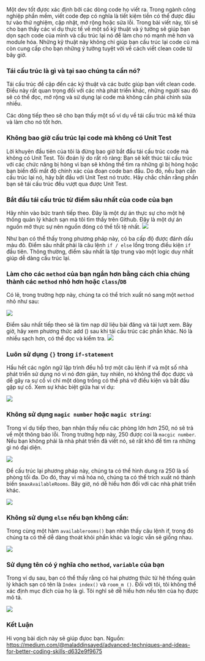 Một dev tốt đựơc xác định bởi các dòng code họ viết ra. Trong ngành công nghiệp phần mềm, viết code đẹp có nghĩa là tiết kiệm tiền có thể được đầu tư vào thử nghiệm, cập nhật, mở rộng hoặc sửa lỗi. Trong bài viết này, tôi sẽ cho bạn thấy các ví dụ thực tế về một số kỹ thuật và ý tưởng sẽ giúp bạn dọn sạch code của mình và cấu trúc lại nó để làm cho nó mạnh mẽ hơn và module hóa. Những kỹ thuật này không chỉ giúp bạn cấu trúc lại code cũ mà còn cung cấp cho bạn những ý tưởng tuyệt vời về cách viết clean code từ bây giờ.

### Tái cấu trúc là gì và tại sao chúng ta cần nó?
Tái cấu trúc đề cập đến các kỹ thuật và các bước giúp bạn viết clean code. Điều này rất quan trọng đối với các nhà phát triển khác, những người sau đó sẽ có thể đọc, mở rộng và sử dụng lại code mà không cần phải chỉnh sửa nhiều.

Các dòng tiếp theo sẽ cho bạn thấy một số ví dụ về tái cấu trúc mã kế thừa và làm cho nó tốt hơn.

### Không bao giờ cấu trúc lại code mà không có Unit Test

Lời khuyên đầu tiên của tôi là đừng bao giờ bắt đầu tái cấu trúc code mà không có Unit Test. Tôi đoán lý do rất rõ ràng: Bạn sẽ kết thúc tái cấu trúc với các chức năng bị hỏng vì bạn sẽ không thể tìm ra những gì bị hỏng hoặc bạn biến đổi mất độ chính xác của đoạn code ban đầu. Do đó, nếu bạn cần cấu trúc lại nó, hãy bắt đầu với Unit Test nó trước. Hãy chắc chắn rằng phần bạn sẽ tái cấu trúc đều vượt qua được Unit Test.

### Bắt đầu tái cấu trúc từ điểm sâu nhất của code của bạn

Hãy nhìn vào bức tranh tiếp theo. Đây là một dự án thực sự cho một hệ thống quản lý khách sạn mà tôi tìm thấy trên Github. Đây là một dự án nguồn mở thực sự nên nguồn đóng có thể tồi tệ nhất.
![](https://images.viblo.asia/115b9bde-4601-4cb1-9af9-861f9d50fa3f.png)

Như bạn có thể thấy trong phương pháp này, có ba cấp độ được đánh dấu màu đỏ. Điểm sâu nhất phải là câu lệnh `if / else` lồng trong điều kiện `if` đầu tiên. Thông thường, điểm sâu nhất là tập trung vào một logic duy nhất giúp dễ dàng cấu trúc lại.

### Làm cho các `method` của bạn ngắn hơn bằng cách chia chúng thành các `method` nhỏ hơn hoặc `class`/`DB`

Có lẽ, trong trường hợp này, chúng ta có thể trích xuất nó sang một `method` nhỏ như sau:

![](https://images.viblo.asia/ad798ed9-e66b-4ebb-a918-870a398b0b1a.png)

Điểm sâu nhất tiếp theo sẽ là tìm nạp dữ liệu bài đăng và tải lượt xem. Bây giờ, hãy xem phương thức add () sau khi tái cấu trúc các phần khác. Nó là nhiều sạch hơn, có thể đọc và kiểm tra.
![](https://images.viblo.asia/f0b827b5-298c-4ceb-a7fd-a07d190990d8.png)

### Luôn sử dụng `{}` trong `if-statement`

Hầu hết các ngôn ngữ lập trình đều hỗ trợ một câu lệnh if và một số nhà phát triển sử dụng nó vì nó đơn giản, tuy nhiên, nó không thể đọc được và dễ gây ra sự cố vì chỉ một dòng trống có thể phá vỡ điều kiện và bắt đầu gặp sự cố. Xem sự khác biệt giữa hai ví dụ:

![](https://images.viblo.asia/bbd68bc2-3e5e-4dee-bb38-11030551df86.png)

### Không sử dụng `magic number` hoặc `magic string`:

Trong ví dụ tiếp theo, bạn nhận thấy nếu các phòng lớn hơn 250, nó sẽ trả về một thông báo lỗi. Trong trường hợp này, 250 được coi là `macgic number`. Nếu bạn không phải là nhà phát triển đã viết nó, sẽ rất khó để tìm ra những gì nó đại diện.

![](https://images.viblo.asia/ebf3c4aa-5ad1-4423-9e63-7590c3c565e5.png)

Để cấu trúc lại phương pháp này, chúng ta có thể hình dung ra 250 là số phòng tối đa. Do đó, thay vì mã hóa nó, chúng ta có thể trích xuất nó thành biến `$maxAvailableRooms`. Bây giờ, nó dễ hiểu hơn đối với các nhà phát triển khác.

![](https://images.viblo.asia/1405523e-aabb-4751-ac1b-ed05add31329.png)


### Không sử dụng `else` nếu bạn không cần:

Trong cùng một hàm `availablerooms()` bạn nhận thấy câu lệnh if, trong đó chúng ta có thể dễ dàng thoát khỏi phần khác và logic vẫn sẽ giống nhau.

![](https://images.viblo.asia/1405523e-aabb-4751-ac1b-ed05add31329.png)

### Sử dụng tên có ý nghĩa cho `method`, `variable` của bạn

Trong ví dụ sau, bạn có thể thấy rằng có hai phương thức từ hệ thống quản lý khách sạn có tên là `Index index()` và `room_m ()`. Đối với tôi, tôi không thể xác định mục đích của họ là gì. Tôi nghĩ sẽ dễ hiểu hơn nếu tên của họ được mô tả.

![](https://images.viblo.asia/931c27e8-ce20-46fb-9270-52841c4fc80f.png)



### Kết Luận

Hi vọng bài dịch này sẽ giúp đựoc bạn.
Nguồn: https://medium.com/@maladdinsayed/advanced-techniques-and-ideas-for-better-coding-skills-d632e9f9675